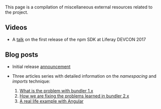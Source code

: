 This page is a compilation of miscellaneous external resources related to the project.

## Videos

* A [talk](https://www.youtube.com/watch?v=ay0wy2_tLTA&index=6&t=0s&list=PLKb_gn-WO_Kr2J9kcDvDDlcciKoDXfOAq) on the first release of the npm SDK at Liferay DEVCON 2017

## Blog posts

* Initial release [announcement](https://web.liferay.com/web/ivan.zaera/blog/-/blogs/modern-frontend-workflows-in-liferay-portal)

* Three articles series with detailed information on the _namespacing_ and _imports_ technique:

   1. [What is the problem with bundler 1.x](https://web.liferay.com/web/ivan.zaera/blog/-/blogs/why-we-need-a-new-liferay-npm-bundler-1-of-3-)
   2. [How we are fixing the problems learned in bundler 2.x](https://web.liferay.com/web/ivan.zaera/blog/-/blogs/why-we-need-a-new-liferay-npm-bundler-2-of-3-)
   3. [A real life example with Angular](https://web.liferay.com/web/ivan.zaera/blog/-/blogs/why-we-need-a-new-liferay-npm-bundler-3-of-3-)

